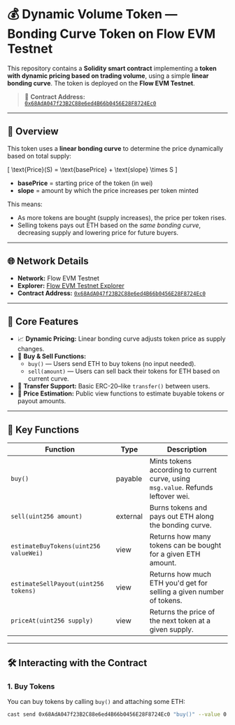 # 💰 Dynamic Volume Token — Bonding Curve Token on Flow EVM Testnet

This repository contains a **Solidity smart contract** implementing a **token with dynamic pricing based on trading volume**, using a simple **linear bonding curve**. The token is deployed on the **Flow EVM Testnet**.

> 📄 **Contract Address:**  
> [`0x68AdA047f23B2C88e6ed4B66b0456E28F8724Ec0`](https://evm-testnet.flowscan.io/address/0x68AdA047f23B2C88e6ed4B66b0456E28F8724Ec0)

---

## 📌 Overview

This token uses a **linear bonding curve** to determine the price dynamically based on total supply:

\[
\text{Price}(S) = \text{basePrice} + \text{slope} \times S
\]

- **basePrice** = starting price of the token (in wei)  
- **slope** = amount by which the price increases per token minted  

This means:
- As more tokens are bought (supply increases), the price per token rises.  
- Selling tokens pays out ETH based on the *same bonding curve*, decreasing supply and lowering price for future buyers.

---

## 🌐 Network Details

- **Network:** Flow EVM Testnet  
- **Explorer:** [Flow EVM Testnet Explorer](https://evm-testnet.flowscan.io)  
- **Contract Address:** [`0x68AdA047f23B2C88e6ed4B66b0456E28F8724Ec0`](https://evm-testnet.flowscan.io/address/0x68AdA047f23B2C88e6ed4B66b0456E28F8724Ec0)

---

## 🧠 Core Features

- 📈 **Dynamic Pricing:** Linear bonding curve adjusts token price as supply changes.  
- 💸 **Buy & Sell Functions:**  
  - `buy()` — Users send ETH to buy tokens (no input needed).  
  - `sell(amount)` — Users can sell back their tokens for ETH based on current curve.  
- 🔄 **Transfer Support:** Basic ERC-20–like `transfer()` between users.  
- 🧮 **Price Estimation:** Public view functions to estimate buyable tokens or payout amounts.

---

## 📝 Key Functions

| Function | Type | Description |
|----------|------|-------------|
| `buy()` | payable | Mints tokens according to current curve, using `msg.value`. Refunds leftover wei. |
| `sell(uint256 amount)` | external | Burns tokens and pays out ETH along the bonding curve. |
| `estimateBuyTokens(uint256 valueWei)` | view | Returns how many tokens can be bought for a given ETH amount. |
| `estimateSellPayout(uint256 tokens)` | view | Returns how much ETH you'd get for selling a given number of tokens. |
| `priceAt(uint256 supply)` | view | Returns the price of the next token at a given supply. |

---

## 🛠️ Interacting with the Contract

### 1. **Buy Tokens**

You can buy tokens by calling `buy()` and attaching some ETH:

```bash
cast send 0x68AdA047f23B2C88e6ed4B66b0456E28F8724Ec0 "buy()" --value 0.01ether --rpc-url https://testnet.evm.nodes.onflow.org

